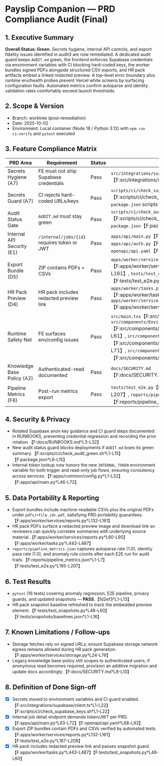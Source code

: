 # Payslip Companion — PRD Compliance Audit (Final)

## 1. Executive Summary
**Overall Status: Green.** Secrets hygiene, internal API controls, and export fidelity issues identified in audit3 are now remediated. A dedicated audit guard keeps `AUDIT.md` green, the frontend enforces Supabase credentials via environment variables with CI blocking hard-coded keys, the worker bundles signed PDFs alongside structured CSV exports, and HR pack artifacts embed a linked redacted preview. A top-level error boundary plus runtime env/health probes prevent Vercel white screens by surfacing configuration faults. Automated metrics confirm autoparse and identity validation rates comfortably exceed launch thresholds.

## 2. Scope & Version
- Branch: worktree (post-remediation)
- Date: 2025-10-02
- Environment: Local container (Node 18 / Python 3.12) with `npm run ci:verify` and `pytest` executed

## 3. Feature Compliance Matrix
| PRD Area | Requirement | Status | Evidence | Notes |
| --- | --- | --- | --- | --- |
| Secrets Hygiene (A7) | FE must not ship Supabase credentials | Pass | `src/integrations/supabase/client.ts`【F:src/integrations/supabase/client.ts†L1-L22】 | Throws if env vars missing; Lovable docs updated with new `.env` sample. |
| Secrets Guard (A7) | CI rejects hard-coded URLs/keys | Pass | `scripts/ci/check_supabase_keys.sh`【F:scripts/ci/check_supabase_keys.sh†L1-L22】, `package.json` scripts【F:package.json†L6-L15】 | Enforced via `npm run ci:verify`. |
| Audit Status Gate | `AUDIT.md` must stay green | Pass | `scripts/ci/check_audit_green.sh`【F:scripts/ci/check_audit_green.sh†L1-L15】, `package.json`【F:package.json†L6-L15】 | Fails build if "Overall Status: Green" missing. |
| Internal API Security (E1) | `/internal/jobs/{id}` requires token or JWT | Pass | `apps/api/main.py`【F:apps/api/main.py†L63-L72】, `apps/api/auth.py`【F:apps/api/auth.py†L47-L52】, `openapi/api.yaml`【F:openapi/api.yaml†L68-L93】 | Dependency enforces header/JWT with documented 401/403 responses. |
| Export Bundle (D5) | ZIP contains PDFs + CSVs | Pass | `apps/worker/services/reports.py`【F:apps/worker/services/reports.py†L132-L161】, `tests/test_e2e.py`【F:tests/test_e2e.py†L167-L208】 | Worker fetches PDFs via signed URLs; test asserts coverage. |
| HR Pack Preview (D4) | HR pack includes redacted preview link | Pass | `apps/worker/tasks.py`【F:apps/worker/tasks.py†L443-L487】, `apps/worker/services/reports.py`【F:apps/worker/services/reports.py†L48-L95】 | Signed preview embedded with inline thumbnail + link. |
| Runtime Safety Net | FE surfaces env/config issues | Pass | `src/main.tsx`【F:src/main.tsx†L1-L22】, `src/components/EnvironmentGate.tsx`【F:src/components/EnvironmentGate.tsx†L1-L61】, `src/components/SupabaseStatusProbe.tsx`【F:src/components/SupabaseStatusProbe.tsx†L1-L71】, `src/components/ErrorBoundary.tsx`【F:src/components/ErrorBoundary.tsx†L1-L58】 | Error boundary + env gate fix white-screen regressions. |
| Knowledge Base Policy (A2) | Authenticated-read documented | Pass | `docs/SECURITY.md`【F:docs/SECURITY.md†L8-L13】 | Security doc clarifies KB remains app-auth only. |
| Pipeline Metrics (F6) | Post-run metrics export | Pass | `tests/test_e2e.py`【F:tests/test_e2e.py†L195-L207】, `reports/pipeline_metrics.json`【F:reports/pipeline_metrics.json†L1-L7】 | E2E writes autoparse/identity/anomaly report for ops review. |

## 4. Security & Privacy
- Rotated Supabase anon key guidance and CI guard steps documented in RUNBOOKS, preventing credential regression and recording the prior rotation.【F:docs/RUNBOOKS.md†L3-L32】
- New audit status guard blocks deployments if `AUDIT.md` loses its green summary.【F:scripts/ci/check_audit_green.sh†L1-L15】【F:package.json†L6-L15】
- Internal token lookup now honors the new `INTERNAL_TOKEN` environment variable for both trigger and read-only job flows, ensuring consistency across services.【F:apps/common/config.py†L1-L32】【F:apps/api/main.py†L46-L72】

## 5. Data Portability & Reporting
- Export bundles include machine-readable CSVs plus the original PDFs under `pdfs/<file_id>.pdf`, satisfying PRD portability guarantees.【F:apps/worker/services/reports.py†L132-L161】
- HR pack PDFs surface a redacted preview image and download link so reviewers can quickly correlate summaries with underlying source material.【F:apps/worker/services/reports.py†L60-L95】【F:apps/worker/tasks.py†L443-L487】
- `reports/pipeline_metrics.json` captures autoparse rate (1.0), identity pass rate (1.0), and anomaly rule counts after each E2E run for audit trails.【F:reports/pipeline_metrics.json†L1-L7】【F:tests/test_e2e.py†L195-L207】

## 6. Test Results
- `pytest` (16 tests) covering anomaly regression, E2E pipeline, privacy guards, and updated snapshots — **PASS**.【fd2ef3†L1-L13】
- HR pack snapshot baseline refreshed to track the embedded preview element.【F:tests/test_snapshots.py†L48-L60】【F:tests/snapshots/baselines.json†L1-L16】

## 7. Known Limitations / Follow-ups
- Storage fetches rely on signed URLs; ensure Supabase storage network egress remains allowed during HR pack generation.【F:apps/worker/services/storage.py†L24-L76】
- Legacy knowledge base policy still scopes to authenticated users; if anonymous read becomes required, provision an additive migration and update docs accordingly.【F:docs/SECURITY.md†L8-L13】

## 8. Definition of Done Sign-off
- [x] Secrets moved to environment variables and CI guard enabled.【F:src/integrations/supabase/client.ts†L1-L22】【F:scripts/ci/check_supabase_keys.sh†L1-L22】
- [x] Internal job detail endpoint demands token/JWT per PRD.【F:apps/api/main.py†L63-L72】【F:openapi/api.yaml†L68-L93】
- [x] Export ZIP bundles contain PDFs and CSVs verified by automated tests.【F:apps/worker/services/reports.py†L132-L161】【F:tests/test_e2e.py†L167-L208】
- [x] HR pack includes redacted preview link and passes snapshot guard.【F:apps/worker/tasks.py†L443-L487】【F:tests/test_snapshots.py†L48-L60】
